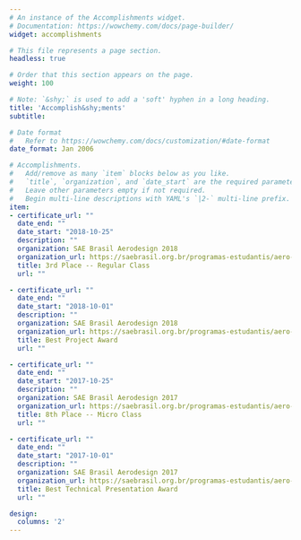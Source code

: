 ```yaml
---
# An instance of the Accomplishments widget.
# Documentation: https://wowchemy.com/docs/page-builder/
widget: accomplishments

# This file represents a page section.
headless: true

# Order that this section appears on the page.
weight: 100

# Note: `&shy;` is used to add a 'soft' hyphen in a long heading.
title: 'Accomplish&shy;ments'
subtitle:

# Date format
#   Refer to https://wowchemy.com/docs/customization/#date-format
date_format: Jan 2006

# Accomplishments.
#   Add/remove as many `item` blocks below as you like.
#   `title`, `organization`, and `date_start` are the required parameters.
#   Leave other parameters empty if not required.
#   Begin multi-line descriptions with YAML's `|2-` multi-line prefix.
item:
- certificate_url: ""
  date_end: ""
  date_start: "2018-10-25"
  description: ""
  organization: SAE Brasil Aerodesign 2018
  organization_url: https://saebrasil.org.br/programas-estudantis/aero-design-sae-brasil/
  title: 3rd Place -- Regular Class
  url: ""

- certificate_url: ""
  date_end: ""
  date_start: "2018-10-01"
  description: ""
  organization: SAE Brasil Aerodesign 2018
  organization_url: https://saebrasil.org.br/programas-estudantis/aero-design-sae-brasil/
  title: Best Project Award
  url: ""

- certificate_url: ""
  date_end: ""
  date_start: "2017-10-25"
  description: ""
  organization: SAE Brasil Aerodesign 2017
  organization_url: https://saebrasil.org.br/programas-estudantis/aero-design-sae-brasil/
  title: 8th Place -- Micro Class
  url: ""

- certificate_url: ""
  date_end: ""
  date_start: "2017-10-01"
  description: ""
  organization: SAE Brasil Aerodesign 2017
  organization_url: https://saebrasil.org.br/programas-estudantis/aero-design-sae-brasil/
  title: Best Technical Presentation Award
  url: ""

design:
  columns: '2'
---
```

